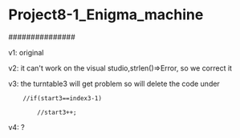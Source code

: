 # Project8-1_Enigma_machine

###############

v1: original

v2: it can't work on the visual studio,strlen()=>Error, so we correct it

v3: the turntable3 will get problem so will delete the code under

        //if(start3==index3-1)
        
            //start3++;
            
v4: ?
